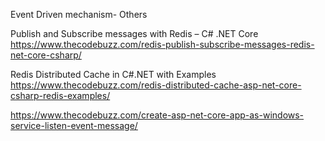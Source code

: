 Event Driven mechanism- Others


Publish and Subscribe messages with Redis – C# .NET Core
https://www.thecodebuzz.com/redis-publish-subscribe-messages-redis-net-core-csharp/

Redis Distributed Cache in C#.NET with Examples
https://www.thecodebuzz.com/redis-distributed-cache-asp-net-core-csharp-redis-examples/

https://www.thecodebuzz.com/create-asp-net-core-app-as-windows-service-listen-event-message/
